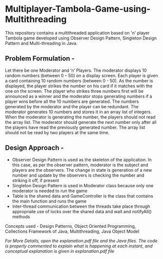 # Multiplayer-Tambola-Game-using-Multithreading
This repository contains a multithreaded application based on 'n' player Tambola game developed using Observer Design Pattern, Singleton Design Pattern and Multi-threading in Java.

## Problem Formulation - 

Let there be one Moderator and ‘n’ Players. The moderator displays 10 random numbers (between 0 – 50) on a display screen. Each player is given a card containing 10 random numbers (between 0 - 50). As the number is displayed, the player strikes the number on his card if it matches with the one on the screen. The player who strikes three numbers first will be announced as a winner and the moderator stops generating numbers if a player wins before all the 10 numbers are generated. The numbers generated by the moderator and the player can be redundant.
The moderator generates 10 numbers and stores it in an array list of integers. When the moderator is generating the number, the players should not read the array list. The moderator should generate the next number only after all the players have read the previously generated number. The array list should not be read by two players at the same time.

## Design Approach -

- Observer Design Pattern is used as the skeleton of the application. In this case, as per the observer pattern, moderator is the subject and players are the observers. The change in state is generation of a new number and update by the observers is checking the number and striking it off, if present 
- Singleton Design Pattern is used in Moderator class because only one moderator is needed to run the game
- Table is the shared data and GameController is the class that contains the main function and runs the game
- Inter-thread communication between the threads take place through appropriate use of locks over the shared data and wait and notifyAll() methods

Concepts used - Design Patterns, Object Oriented Programming, Collections Framework of Java, Multithreading, Java Object Model

*For More Details, open the explanation.pdf file and the Java files. The code is properly commented to explain what is happening at each instant, and conceptual explanation is given in explanation.pdf file*
